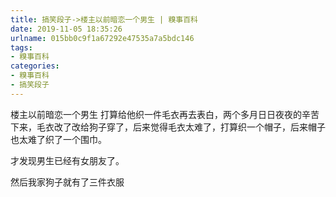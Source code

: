 ```yaml
---
title: 搞笑段子->楼主以前暗恋一个男生 | 糗事百科
date: 2019-11-05 18:35:26
urlname: 015bb0c9f1a67292e47535a7a5bdc146
tags: 
- 糗事百科
categories:
- 糗事百科
- 搞笑段子
---
```

楼主以前暗恋一个男生     打算给他织一件毛衣再去表白，两个多月日日夜夜的辛苦下来，毛衣改了改给狗子穿了，后来觉得毛衣太难了，打算织一个帽子，后来帽子也太难了织了一个围巾。

才发现男生已经有女朋友了。

然后我家狗子就有了三件衣服


